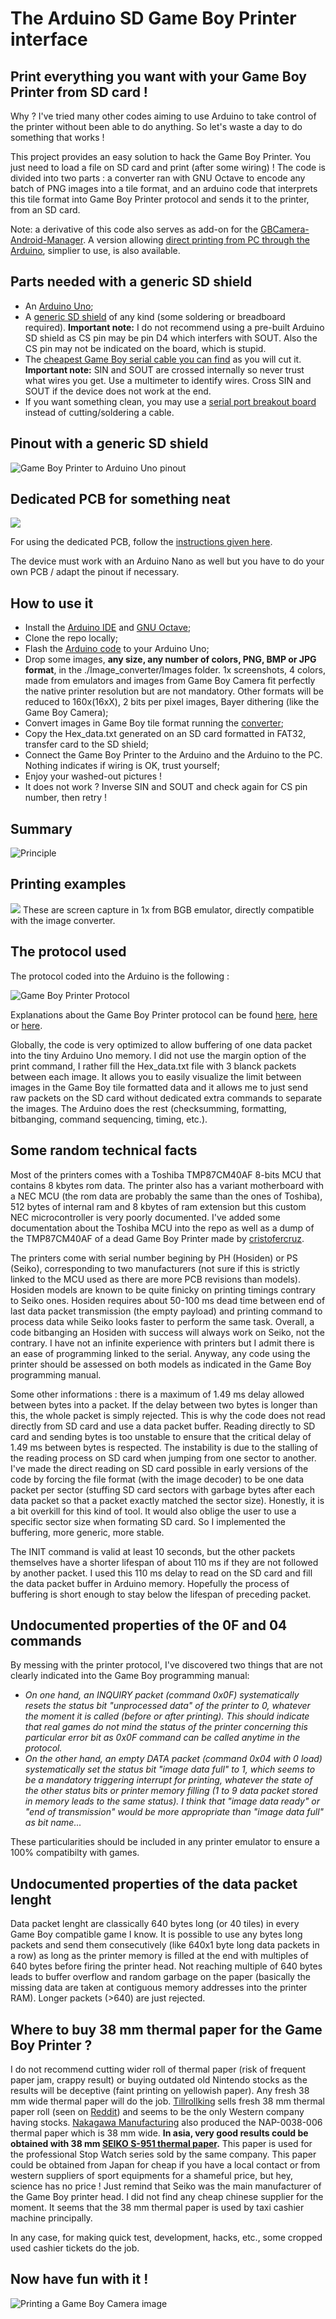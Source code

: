 # The Arduino SD Game Boy Printer interface

## Print everything you want with your Game Boy Printer from SD card !

Why ? I've tried many other codes aiming to use Arduino to take control of the printer without been able to do anything. So let's waste a day to do something that works !

This project provides an easy solution to hack the Game Boy Printer. You just need to load a file on SD card and print (after some wiring) ! The code is divided into two parts : a converter ran with GNU Octave to encode any batch of PNG images into a tile format, and an arduino code that interprets this tile format into Game Boy Printer protocol and sends it to the printer, from an SD card.

Note: a derivative of this code also serves as add-on for the [GBCamera-Android-Manager](https://github.com/Raphael-Boichot/GBCamera-Android-Manager). A version allowing [direct printing from PC through the Arduino](https://github.com/Raphael-Boichot/PC-to-Game-Boy-Printer-interface), simplier to use, is also available.

## Parts needed with a generic SD shield

- An [Arduino Uno](https://www.aliexpress.com/item/1005002997846504.html);
- A [generic SD shield](https://www.aliexpress.com/item/1005006059963950.html) of any kind (some soldering or breadboard required). **Important note:** I do not recommend using a pre-built Arduino SD shield as CS pin may be pin D4 which interfers with SOUT. Also the CS pin may not be indicated on the board, which is stupid.
- The [cheapest Game Boy serial cable you can find](https://www.aliexpress.com/item/32698407220.html) as you will cut it. **Important note:** SIN and SOUT are crossed internally so never trust what wires you get. Use a multimeter to identify wires. Cross SIN and SOUT if the device does not work at the end.
- If you want something clean, you may use a [serial port breakout board](https://github.com/Palmr/gb-link-cable) instead of cutting/soldering a cable.

## Pinout with a generic SD shield
![Game Boy Printer to Arduino Uno pinout](Illustrations/Pinout_2.png)

## Dedicated PCB for something neat
![](https://github.com/Raphael-Boichot/Collection-of-PCB-for-Game-Boy-Printer-Emulators/blob/main/PCB_Arduino_Uno/Arduino_Shield_with_SD.jpg)

For using the dedicated PCB, follow the [instructions given here](https://github.com/Raphael-Boichot/Collection-of-PCB-for-Game-Boy-Printer-Emulators). 

The device must work with an Arduino Nano as well but you have to do your own PCB / adapt the pinout if necessary.

## How to use it

- Install the [Arduino IDE](https://www.arduino.cc/en/software) and [GNU Octave](https://octave.org/);
- Clone the repo locally;
- Flash the [Arduino code](https://github.com/Raphael-Boichot/The-Arduino-SD-Game-Boy-Printer/blob/master/Game_Boy_SD_printer/Game_Boy_SD_printer.ino) to your Arduino Uno;
- Drop some images, **any size, any number of colors, PNG, BMP or JPG format**, in the ./Image_converter/Images folder. 1x screenshots, 4 colors, made from emulators and images from Game Boy Camera fit perfectly the native printer resolution but are not mandatory. Other formats will be reduced to 160x(16xX), 2 bits per pixel images, Bayer dithering (like the Game Boy Camera);
- Convert images in Game Boy tile format running the [converter](https://github.com/Raphael-Boichot/The-Arduino-SD-Game-Boy-Printer/blob/master/Image_converter/Image_converter.m);
- Copy the Hex_data.txt generated on an SD card formatted in FAT32, transfer card to the SD shield;
- Connect the Game Boy Printer to the Arduino and the Arduino to the PC. Nothing indicates if wiring is OK, trust yourself;
- Enjoy your washed-out pictures !
- It does not work ? Inverse SIN and SOUT and check again for CS pin number, then retry !

## Summary

![Principle](Illustrations/How_to.png)

## Printing examples

![](/Illustrations/Printing_Examples_2.png)
These are screen capture in 1x from BGB emulator, directly compatible with the image converter.

## The protocol used

The protocol coded into the Arduino is the following :

![Game Boy Printer Protocol](Illustrations/Printing_protocol.png)

Explanations about the Game Boy Printer protocol can be found [here](https://gbdev.gg8.se/wiki/articles/Gameboy_Printer), [here](http://furrtek.free.fr/?a=gbprinter) or [here](https://www.mikrocontroller.net/attachment/34801/gb-printer.txt). 

Globally, the code is very optimized to allow buffering of one data packet into the tiny Arduino Uno memory. I did not use the margin option of the print command, I rather fill the Hex_data.txt file with 3 blanck packets between each image. It allows you to easily visualize the limit between images in the Game Boy tile formatted data and it allows me to just send raw packets on the SD card without dedicated extra commands to separate the images. The Arduino does the rest (checksumming, formatting, bitbanging, command sequencing, timing, etc.).

## Some random technical facts

Most of the printers comes with a Toshiba TMP87CM40AF 8-bits MCU that contains 8 kbytes rom data. The printer also has a variant motherboard with a NEC MCU (the rom data are probably the same than the ones of Toshiba), 512 bytes of internal ram and 8 kbytes of ram extension but this custom NEC microcontroller is very poorly documented. I've added some documentation about the Toshiba MCU into the repo as well as a dump of the TMP87CM40AF of a dead Game Boy Printer made by [cristofercruz](https://github.com/cristofercruz).

The printers come with serial number begining by PH (Hosiden) or PS (Seiko), corresponding to two manufacturers (not sure if this is strictly linked to the MCU used as there are more PCB revisions than models). Hosiden models are known to be quite finicky on printing timings contrary to Seiko ones. Hosiden requires about 50-100 ms dead time between end of last data packet transmission (the empty payload) and printing command to process data while Seiko looks faster to perform the same task. Overall, a code bitbanging an Hosiden with success will always work on Seiko, not the contrary. I have not an infinite experience with printers but I admit there is an ease of programming linked to the serial. Anyway, any code using the printer should be assessed on both models as indicated in the Game Boy programming manual.

Some other informations : there is a maximum of 1.49 ms delay allowed between bytes into a packet. If the delay between two bytes is longer than this, the whole packet is simply rejected. This is why the code does not read directly from SD card and use a data packet buffer. Reading directly to SD card and sending bytes is too unstable to ensure that the critical delay of 1.49 ms between bytes is respected. The instability is due to the stalling of the reading process on SD card when jumping from one sector to another. I've made the direct reading on SD card possible in early versions of the code by forcing the file format (with the image decoder) to be one data packet per sector (stuffing SD card sectors with garbage bytes after each data packet so that a packet exactly matched the sector size). Honestly, it is a bit overkill for this kind of tool. It would also oblige the user to use a specific sector size when formating SD card. So I implemented the buffering, more generic, more stable. 

The INIT command is valid at least 10 seconds, but the other packets themselves have a shorter lifespan of about 110 ms if they are not followed by another packet. I used this 110 ms delay to read on the SD card and fill the data packet buffer in Arduino memory. Hopefully the process of buffering is short enough to stay below the lifespan of preceding packet.

## Undocumented properties of the 0F and 04 commands

By messing with the printer protocol, I've discovered two things that are not clearly indicated into the Game Boy programming manual:

- *On one hand, an INQUIRY packet (command 0x0F) systematically resets the status bit "unprocessed data" of the printer to 0, whatever the moment it is called (before or after printing). This should indicate that real games do not mind the status of the printer concerning this particular error bit as 0x0F command can be called anytime in the protocol.*
- *On the other hand, an empty DATA packet (command 0x04 with 0 load) systematically set the status bit "image data full" to 1, which seems to be a mandatory triggering interrupt for printing, whatever the state of the other status bits or printer memory filling (1 to 9 data packet stored in memory leads to the same status). I think that "image data ready" or "end of transmission" would be more appropriate than "image data full" as bit name...*

These particularities should be included in any printer emulator to ensure a 100% compatibilty with games.

## Undocumented properties of the data packet lenght

Data packet lenght are classically 640 bytes long (or 40 tiles) in every Game Boy compatible game I know. It is possible to use any bytes long packets and send them consecutively (like 640x1 byte long data packets in a row) as long as the printer memory is filled at the end with multiples of 640 bytes before firing the printer head. Not reaching multiple of 640 bytes leads to buffer overflow and random garbage on the paper (basically the missing data are taken at contiguous memory addresses into the printer RAM). Longer packets (>640) are just rejected.

## Where to buy 38 mm thermal paper for the Game Boy Printer ?

I do not recommend cutting wider roll of thermal paper (risk of frequent paper jam, crappy result) or buying outdated old Nintendo stocks as the results will be deceptive (faint printing on yellowish paper). Any fresh 38 mm wide thermal paper will do the job. [Tillrollking](https://www.tillrollking.co.uk/thermal-rolls) sells fresh 38 mm thermal paper roll (seen on [Reddit](https://www.reddit.com/r/Gameboy/comments/d2sq77/game_boy_printer_paper_alternative/)) and seems to be the only Western company having stocks. [Nakagawa Manufacturing](https://www.onlinecomponents.com/en/nakagawa-manufacturing/nap0038006-12002055.html) also produced the NAP-0038-006 thermal paper which is 38 mm wide. **In asia, very good results could be obtained with 38 mm [SEIKO S-951 thermal paper](https://mignon.hateblo.jp/entry/2021/07/01/003119).** This paper is used for the professional Stop Watch series sold by the same company. This paper could be obtained from Japan for cheap if you have a local contact or from western suppliers of sport equipments for a shameful price, but hey, science has no price ! Just remind that Seiko was the main manufacturer of the Game Boy printer head. I did not find any cheap chinese supplier for the moment. It seems that the 38 mm thermal paper is used by taxi cashier machine principally.

In any case, for making quick test, development, hacks, etc., some cropped used cashier tickets do the job.

## Now have fun with it !

![Printing a Game Boy Camera image](Illustrations/Printing_Examples.png)
